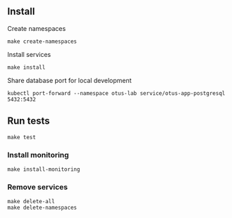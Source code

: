 ## Install

  Create namespaces

  ```
  make create-namespaces
  ```

  Install services

  ```
  make install
  ```

  Share database port for local development
  ```
  kubectl port-forward --namespace otus-lab service/otus-app-postgresql 5432:5432
  ```

##  Run tests
  ```
  make test
  ```

### Install monitoring
  ```
  make install-monitoring
  ```

### Remove services
  ```
  make delete-all
  make delete-namespaces
  ```
